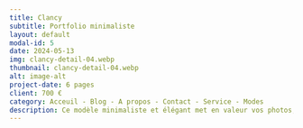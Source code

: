 ```yaml
---
title: Clancy
subtitle: Portfolio minimaliste
layout: default
modal-id: 5
date: 2024-05-13
img: clancy-detail-04.webp
thumbnail: clancy-detail-04.webp
alt: image-alt
project-date: 6 pages
client: 700 €
category: Acceuil - Blog - A propos - Contact - Service - Modes
description: Ce modèle minimaliste et élégant met en valeur vos photos, illustrations et projets de manière optimale. Son interface intuitive vous permet de créer facilement un portfolio professionnel qui capte l'attention de vos visiteurs. Mettez l'accent sur vos réalisations. Grâce au mode sombre et clair, offrez une expérience de navigation agréable à vos visiteurs. Le chargement ultra-rapide permet de garder vos visiteurs engagés dès les premières secondes. Compatible avec tous les appareils, votre portfolio s'affiche parfaitement sur tous les écrans.
---
```

